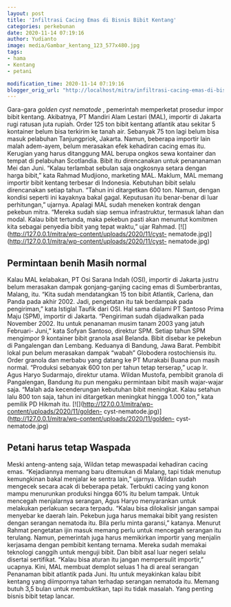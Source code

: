 ```yaml
---
layout: post
title: 'Infiltrasi Cacing Emas di Bisnis Bibit Kentang'
categories: perkebunan
date: 2020-11-14 07:19:16
author: Yudianto
image: media/Gambar_kentang_123_577x480.jpg
tags:
- hama
- Kentang
- petani

modification_time: 2020-11-14 07:19:16
blogger_orig_url: "http://localhost/mitra/infiltrasi-cacing-emas-di-bisnis-bibit.html"
---
```


Gara-gara _golden cyst nematode_ , pemerintah memperketat prosedur impor bibit
kentang. Akibatnya, PT Mandiri Alam Lestari (MAL), importir di Jakarta rugi
ratusan juta rupiah. Order 125 ton bibit kentang atlantik atau sekitar 5
kontainer belum bisa terkirim ke tanah air. Sebanyak 75 ton lagi belum bisa
masuk pelabuhan Tanjungpriok, Jakarta. Namun, beberapa importir lain malah
adem-ayem, belum merasakan efek kehadiran cacing emas itu. Kerugian yang harus
ditanggung MAL berupa ongkos sewa kontainer dan tempat di pelabuhan
Scotlandia. Bibit itu direncanakan untuk penananaman Mei dan Juni. “Kalau
terlambat sebulan saja ongkosnya setara dengan harga bibit,” kata Rahmad
Mudjiono, marketing MAL. Maklum, MAL memang importir bibit kentang terbesar di
Indonesia. Kebutuhan bibit selalu direncanakan setiap tahun. “Tahun ini
ditargetkan 600 ton. Namun, dengan kondisi seperti ini kayaknya bakal gagal.
Keputusan itu benar-benar di luar perhitungan,” ujarnya. Apalagi MAL sudah
meneken kontrak dengan pekebun mitra. “Mereka sudah siap semua infrastruktur,
termasuk lahan dan modal. Kalau bibit tertunda, maka pekebun pasti akan
menuntut komitmen kita sebagai penyedia bibit yang tepat waktu,” ujar Rahmad.
[![](http://127.0.0.1/mitra/wp-content/uploads/2020/11/cyst-
nematode.jpg)](http://127.0.0.1/mitra/wp-content/uploads/2020/11/cyst-
nematode.jpg)

## Permintaan benih Masih normal

Kalau MAL kelabakan, PT Osi Sarana Indah (OSI), importir di Jakarta justru
belum merasakan dampak gonjang-ganjing cacing emas di Sumberbrantas, Malang,
itu. “Kita sudah mendatangkan 15 ton bibit Atlantik, Carlena, dan Panda pada
akhir 2002. Jadi, pengetatan itu tak berdampak pada pengiriman,” kata Istiglal
Taufik dari OSI. Hal sama dialami PT Santoso Prima Maju (SPM), importir di
Jakarta. “Pengiriman sudah dijadwalkan pada November 2002. Itu untuk penanaman
musim tanam 2003 yang jatuh Februari- Juni,” kata Sofyan Santoso, direktur
SPM. Setiap tahun SPM mengimpor 9 kontainer bibit granola asal Belanda. Bibit
disebar ke pekebun di Pangalengan dan Lembang. Keduanya di Bandung, Jawa
Barat. Pembibit lokal pun belum merasakan dampak “wabah” Globodera
rostochiensis itu. Order granola dan merbabu yang datang ke PT Murakabi Buana
pun masih normal. “Produksi sebanyak 600 ton per tahun tetap terserap,” ucap
Ir. Agus Haryo Sudarmajo, direktur utama. Wildan Mustofa, pembibit granola di
Pangalengan, Bandung itu pun mengaku permintaan bibit masih wajar-wajar saja.
“Malah ada kecenderungan kebutuhan bibit meningkat. Kalau setahun lalu 800 ton
saja, tahun ini ditargetkan meningkat hingga 1.000 ton,” kata pemilik PD
Hikmah itu. [![](http://127.0.0.1/mitra/wp-content/uploads/2020/11/golden-
cyst-nematode.jpg)](http://127.0.0.1/mitra/wp-content/uploads/2020/11/golden-
cyst-nematode.jpg)

## Petani harus tetap Waspada

Meski anteng-anteng saja, Wildan tetap mewaspadai kehadiran cacing emas.
“Kejadiannya memang baru ditemukan di Malang, tapi tidak menutup kemungkinan
bakal menjalar ke sentra lain,” ujarnya. Wildan sudah mengecek secara acak di
beberapa petak. Terbukti cacing yang konon mampu menurunkan produksi hingga
60% itu belum tampak. Untuk mencegah menjalarnya serangan, Agus Haryo
menyarankan untuk melakukan perlakuan secara terpadu. “Kalau bisa dilokalisir
jangan sampai menyebar ke daerah lain. Pekebun juga harus memakai bibit yang
resisten dengan serangan nematoda itu. Bila perlu minta garansi,” katanya.
Menurut Rahmat pengetatan ijin masuk memang perlu untuk mencegah serangan itu
terulang. Namun, pemerintah juga harus memikirkan importir yang menjalin
kerjasama dengan pembibit kentang ternama. Mereka sudah memakai teknologi
canggih untuk menguji bibit. Dan bibit asal luar negeri selalu disertai
sertifikat. “Kalau bisa aturan itu jangan mempersulit importir,” ucapnya.
Kini, MAL membuat demplot seluas 1 ha di areal serangan Penanaman bibit
atlantik pada Juni. Itu untuk meyakinkan kalau bibit kentang yang diimpornya
tahan terhadap serangan nematoda itu. Memang butuh 3,5 bulan untuk
membuktikan, tapi itu tidak masalah. Yang penting bisnis bibit tetap lancar.



